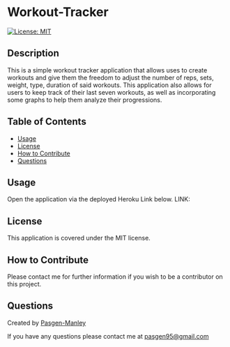 # Workout-Tracker
[![License: MIT](https://img.shields.io/badge/License-MIT-yellow.svg)](https://opensource.org/licenses/MIT)

## Description
This is a simple workout tracker application that allows uses to create workouts and give them the freedom to adjust the number of reps, sets, weight, type, duration of said workouts. This application also allows for users to keep track of their last seven workouts, as well as incorporating some graphs to help them analyze their progressions. 

## Table of Contents
  * [Usage](#usage)
  * [License](#license)
  * [How to Contribute](#how-to-contribute)
  * [Questions](#questions)

## Usage
Open the application via the deployed Heroku Link below.
LINK: 

## License
This application is covered under the MIT license.

## How to Contribute
Please contact me for further information if you wish to be a contributor on this project.

## Questions
Created by [Pasgen-Manley](https://github.com/Pasgen-Manley)

If you have any questions please contact me at [pasgen95@gmail.com](pasgen95@gmail.com)

